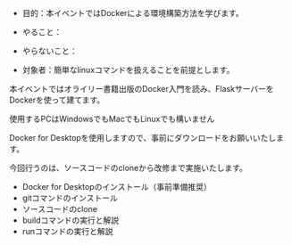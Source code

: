 


- 目的：本イベントではDockerによる環境構築方法を学びます。

- やること：

- やらないこと：

- 対象者：簡単なlinuxコマンドを扱えることを前提とします。


本イベントではオライリー書籍出版のDocker入門を読み、FlaskサーバーをDockerを使って建てます。





使用するPCはWindowsでもMacでもLinuxでも構いません


Docker for Desktopを使用しますので、事前にダウンロードをお願いいたします。


今回行うのは、ソースコードのcloneから改修まで実施いたします。

- Docker for Desktopのインストール（事前準備推奨）
- gitコマンドのインストール
- ソースコードのclone
- buildコマンドの実行と解説
- runコマンドの実行と解説




